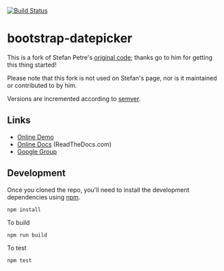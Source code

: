 [![Build Status](https://travis-ci.org/drpdigitalmedia/bootstrap-datepicker.png?branch=master)](https://travis-ci.org/drpdigitalmedia/bootstrap-datepicker)

# bootstrap-datepicker

This is a fork of Stefan Petre's [original code](http://www.eyecon.ro/bootstrap-datepicker/);
thanks go to him for getting this thing started!

Please note that this fork is not used on Stefan's page, nor is it maintained or contributed to by him.

Versions are incremented according to [semver](http://semver.org/).

## Links

* [Online Demo](http://eternicode.github.io/bootstrap-datepicker/)
* [Online Docs](http://bootstrap-datepicker.readthedocs.org/) (ReadTheDocs.com)
* [Google Group](https://groups.google.com/group/bootstrap-datepicker/)

## Development

Once you cloned the repo, you'll need to install the development dependencies using [npm](https://npmjs.org/).

    npm install
    
To build

    npm run build
    
To test

    npm test